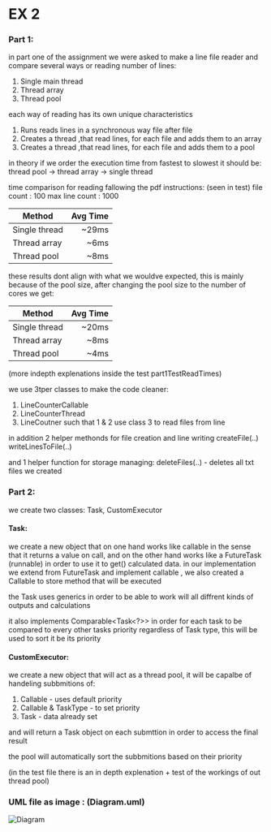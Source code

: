 # EX 2

### Part 1:
in part one of the assignment we were asked to make a line file reader and compare
several ways or reading number of lines:
1. Single main thread
2. Thread array
3. Thread pool

each way of reading has its own unique characteristics
1. Runs reads lines in a synchronous way file after file
2. Creates a thread ,that read lines, for each file and adds them to an array
2. Creates a thread ,that read lines, for each file and adds them to a pool

in theory if we order the execution time from fastest to slowest it should be:
thread pool -> thread array -> single thread

time comparison for reading fallowing the pdf instructions: (seen in test)
file count : 100
max line count : 1000

|    Method     |   Avg Time    |
| ------------- |--------------:|
| Single thread | ~29ms         |
| Thread array  | ~6ms          |
| Thread pool   | ~8ms          | 

these results dont align with what we wouldve expected, this is mainly because of the
pool size, after changing the pool size to the number of cores we get: 

|    Method     |   Avg Time    |
| ------------- |--------------:|
| Single thread | ~20ms         |
| Thread array  | ~8ms          |
| Thread pool   | ~4ms          | 

(more indepth explenations inside the test part1TestReadTimes)

we use 3tper classes to make the code cleaner:
1. LineCounterCallable
2. LineCounterThread
3. LineCoutner
such that 1 & 2 use class 3 to read files from line 

in addition 2 helper methonds for file creation and line writing
createFile(..)
writeLinesToFile(..)

and 1 helper function for storage managing:
deleteFiles(..) - deletes all txt files we created


### Part 2:
we create two classes: Task, CustomExecutor

#### Task:
we create a new object that on one hand works like callable in the sense that 
it returns a value on call, and on the other hand works like a FutureTask (runnable)
in order to use it to get() calculated data. in our implementation we extend from
FutureTask<T> and implement callable<T> , we also created a Callable to store method 
that will be executed

the Task uses generics in order to be able to work will all diffrent kinds of
outputs and calculations

it also implements Comparable<Task<?>> in order for each task to be compared to
every other tasks priority regardless of Task type, this will be used to sort it
be its priority

#### CustomExecutor:
we create a new object that will act as a thread pool, it will be capalbe of handeling
subbmitions of:
1. Callable - uses default priority
2. Callable & TaskType - to set priority
3. Task - data already set

and will return a Task<T> object on each submttion in order to access the final result

the pool will automatically sort the subbmitions based on their priority

(in the test file there is an in depth explenation + test of the workings of out thread pool)


### UML file as image : (Diagram.uml)
![Diagram](https://user-images.githubusercontent.com/118988238/212318634-479cbf2a-1c89-4dc9-adb2-525587d53e79.png)
